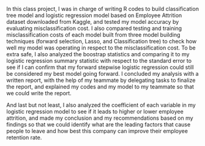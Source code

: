 In this class project, I was in charge of writing R codes to build classification tree model and logistic regression model based on Employee Attrition dataset downloaded from Kaggle, and tested my model accuracy by evaluating misclassification cost. I also compared testing and training misclassification costs of each model built from three model building techniques (forward selection, Lasso, and Classification tree) to check how well my model was operating in respect to the misclassification cost. To be extra safe, I also analyzed the boostrap statistics and comparing it to my logistic regression summary statistic with respect to the standard error to see if I can confirm that my forward stepwise logistic regression could still be considered my best model going forward. I concluded my analysis with a written report, with the help of my teammate by delegating tasks to finalize the report, and explained my codes and my model to my teammate so that we could write the report. 

And last but not least, I also analyzed the coefficient of each variable in my logistic regression model to see if it leads to higher or lower employee attrition, and made my conclusion and my recommendations based on my findings so that we could identify what are the leading factors that cause people to leave and how best this company can improve their employee retention rate. 
